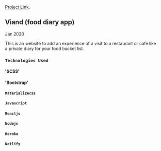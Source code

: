 [Project Link](https://viand.netlify.com/).

## Viand (food diary app)

Jan 2020

This is an website to add an experience of a visit to a restaurant or cafe like a private diary for your food bucket list.

### `Technologies Used`

#### 'SCSS'

#### 'Bootstrap'

#### `Materializecss`

#### `Javascript`

#### `Reactjs`

#### `Nodejs`

#### `Heroku`

#### `Netlify`
